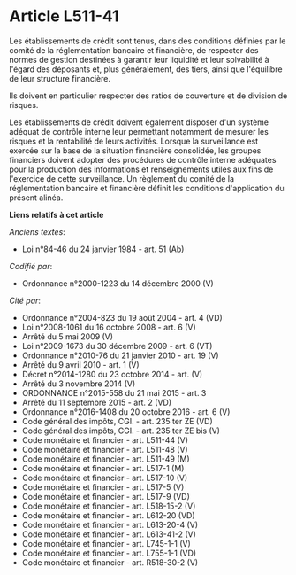 # Article L511-41

Les établissements de crédit sont tenus, dans des conditions définies par le comité de la réglementation bancaire et
financière, de respecter des normes de gestion destinées à garantir leur liquidité et leur solvabilité à l'égard des
déposants et, plus généralement, des tiers, ainsi que l'équilibre de leur structure financière.

Ils doivent en particulier respecter des ratios de couverture et de division de risques.

Les établissements de crédit doivent également disposer d'un système adéquat de contrôle interne leur permettant notamment de
mesurer les risques et la rentabilité de leurs activités. Lorsque la surveillance est exercée sur la base de la situation
financière consolidée, les groupes financiers doivent adopter des procédures de contrôle interne adéquates pour la production
des informations et renseignements utiles aux fins de l'exercice de cette surveillance. Un règlement du comité de la
réglementation bancaire et financière définit les conditions d'application du présent alinéa.

**Liens relatifs à cet article**

_Anciens textes_:

  - Loi n°84-46 du 24 janvier 1984 - art. 51 (Ab)

_Codifié par_:

  - Ordonnance n°2000-1223 du 14 décembre 2000 (V)

_Cité par_:

  - Ordonnance n°2004-823 du 19 août 2004 - art. 4 (VD)
  - Loi n°2008-1061 du 16 octobre 2008 - art. 6 (V)
  - Arrêté du 5 mai 2009 (V)
  - Loi n°2009-1673 du 30 décembre 2009 - art. 6 (VT)
  - Ordonnance n°2010-76 du 21 janvier 2010 - art. 19 (V)
  - Arrêté du 9 avril 2010 - art. 1 (V)
  - Décret n°2014-1280 du 23 octobre 2014 - art. (V)
  - Arrêté du 3 novembre 2014 (V)
  - ORDONNANCE n°2015-558 du 21 mai 2015 - art. 3
  - Arrêté du 11 septembre 2015 - art. 2 (VD)
  - Ordonnance n°2016-1408 du 20 octobre 2016 - art. 6 (V)
  - Code général des impôts, CGI. - art. 235 ter ZE (VD)
  - Code général des impôts, CGI. - art. 235 ter ZE bis (V)
  - Code monétaire et financier - art. L511-44 (V)
  - Code monétaire et financier - art. L511-48 (V)
  - Code monétaire et financier - art. L511-49 (M)
  - Code monétaire et financier - art. L517-1 (M)
  - Code monétaire et financier - art. L517-10 (V)
  - Code monétaire et financier - art. L517-5 (V)
  - Code monétaire et financier - art. L517-9 (VD)
  - Code monétaire et financier - art. L518-15-2 (V)
  - Code monétaire et financier - art. L612-20 (VD)
  - Code monétaire et financier - art. L613-20-4 (V)
  - Code monétaire et financier - art. L613-41-2 (V)
  - Code monétaire et financier - art. L745-1-1 (V)
  - Code monétaire et financier - art. L755-1-1 (VD)
  - Code monétaire et financier - art. R518-30-2 (V)

